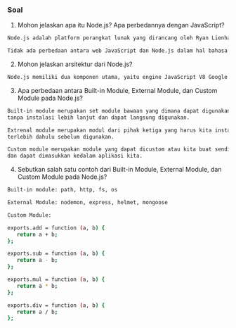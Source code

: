 ### Soal

1. Mohon jelaskan apa itu Node.js? Apa perbedannya dengan JavaScript?

```bash
Node.js adalah platform perangkat lunak yang dirancang oleh Ryan Lienhart Dahl. Node.js adalah runtime untuk lingkungan JavaScript diluar peramban web yang dibangun diatas v8 JavaScript Engine. Node.js dapat dijalankan pada Windows, Mac OS X, dan Linux.

Tidak ada perbedaan antara web JavaScript dan Node.js dalam hal bahasa yang digunakan. JavaScript digunakan di browser dan di Node.js hampir persis sama. Yang membuat Node.js istimewa adalah kumpulan API yang berbeda. Di browser, Anda memiliki berbagai API DOM / Web yang terbuka yang membantu Anda berinteraksi dengan UI dan memungkinkan Anda mengakses hardware sampai batas tertentu.
```

2. Mohon jelaskan arsitektur dari Node.js?

```bash
Node.js memiliki dua komponen utama, yaitu engine JavaScript V8 Google dan Libuv Library. Selain itu, platform tersebut menggunakan dua design pattern: object pool dan facade.
```

3. Apa perbedaan antara Built-in Module, External Module, dan Custom Module pada Node.js?

```bash
Built-in module merupakan set module bawaan yang dimana dapat digunakan
tanpa instalasi lebih lanjut dan dapat langsung digunakan.

Extrenal module merupakan modul dari pihak ketiga yang harus kita instal
terlebih dahulu sebelum digunakan.

Custom module merupakan module yang dapat dicustom atau kita buat sendiri
dan dapat dimasukkan kedalam aplikasi kita.
```

4. Sebutkan salah satu contoh dari Built-in Module, External Module, dan Custom Module pada Node.js?

```bash
Built-in module: path, http, fs, os

External Module: nodemon, express, helmet, mongoose

Custom Module:

exports.add = function (a, b) {
   return a + b;
};

exports.sub = function (a, b) {
   return a - b;
};

exports.mul = function (a, b) {
   return a * b;
};

exports.div = function (a, b) {
   return a / b;
};
```
